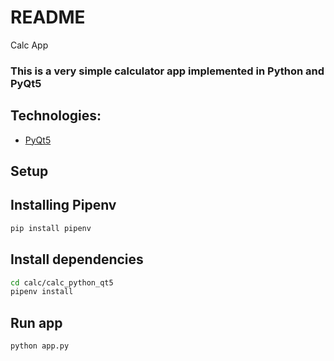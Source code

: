 
# README #

Calc App

### This is a very simple calculator app implemented in Python and PyQt5 ###

## Technologies:
* [PyQt5](https://pypi.org/project/PyQt5/)

## Setup ###

## Installing Pipenv
```bash
pip install pipenv
```

## Install dependencies 
```bash
cd calc/calc_python_qt5
pipenv install
```

## Run app
```bash
python app.py
```
